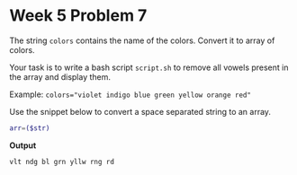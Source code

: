 # Week 5 Problem 7

The string ` colors ` contains the name of the colors.
Convert it to array of colors.

Your task is to write a bash script ` script.sh ` to remove all vowels present in the array and display them.

Example: ` colors="violet indigo blue green yellow orange red" `

Use the snippet below to convert a space separated string to an array.

```bash
arr=($str)
```

**Output**

```
vlt ndg bl grn yllw rng rd
```

